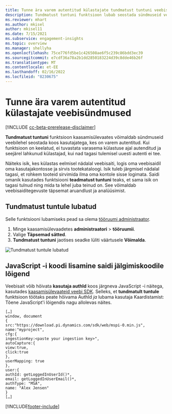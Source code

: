 ```yaml
---
title: Tunne ära varem autentitud külastajate tundmatust tuntuni veebisündmused
description: Tundmatust tuntuni funktsioon lubab seostada sündmuseid veebilehel koos külastajatega, kes on eelnevalt autentitud.
ms.reviewer: mhart
ms.author: mkisel
author: mkisel11
ms.date: 7/15/2021
ms.subservice: engagement-insights
ms.topic: overview
ms.manager: shellyha
ms.openlocfilehash: 75ce776fd5be1c426508ae6f5c239c86bdd3ec39
ms.sourcegitcommit: e7cdf36a78a2b1dd2850183224d39c8dde46b26f
ms.translationtype: MT
ms.contentlocale: et-EE
ms.lasthandoff: 02/16/2022
ms.locfileid: "8230675"
---
```

# <a name="recognize-web-events-from-previously-authenticated-visitors"></a>Tunne ära varem autentitud külastajate veebisündmused

[!INCLUDE [cc-beta-prerelease-disclaimer](includes/cc-beta-prerelease-disclaimer.md)]

**Tundmatust tuntuni** funktsioon kaasamisülevaates võimaldab sündmuseid veebilehel seostada koos kasutajatega, kes on varem autentitud. Kui funktsioon on keelatud, ei tuvastata varasema külastuse ajal autenditud ja seejärel lahkunud külastajad, kui nad tagasi tulemisel uuesti autenti ei tee. 

Näiteks isik, kes külastas eelmisel nädalal veebisaiti, logis oma veebisaidil oma kasutajakontosse ja sirvis tootekataloogi. Isik tuleb järgmisel nädalal tagasi, et rohkem tooteid sirvimida ilma oma kontole sisse logimata. Saidi omanik kasutades funktsiooni **teadmatust tuntuni** teaks, et sama isik on tagasi tulnud ning mida ta lehel juba teinud on. See võimaldab veebisaiditegevuste täpsemat aruandlust ja analüüsimist.

## <a name="enable-unknown-to-known"></a>Tundmatust tuntule lubatud

Selle funktsiooni lubamiseks pead sa olema [tööruumi administraator](user-roles.md). 

1. Minge kaasamisülevaadetes **administraatori** > **tööruumii**. 
2. Valige **Täpsemad sätted**.
3. **Tundmatust tuntuni** jaotises seadke lüliti väärtusele **Võimalda**.

![Tundmatust tuntule lubatud](media/U2Ktoggle.png "Tundmatust tuntule lubatud")

## <a name="adding-javascript-code-to-your-sites-tracking-snippet"></a>JavaScript -i koodi lisamine saidi jälgimiskoodile lõigend

Veebisait võib hõivata **kasutaja authId** koos järgneva JavaScript -i näitega, kasutades [kaasamisülevaateid veebi SDK](advanced-SDK-implementation.md). Selleks, et **tundmatult tuntule** funktsioon töötaks peate hõivama AuthId *ja* lubama kasutaja Kaardistamist: Tõene JavaScript'i lõigendis nagu allolevas näites.

```
[…]
window, document
{
src:"https://download.pi.dynamics.com/sdk/web/mspi-0.min.js",
name:"myproject",
cfg:{
ingestionKey:<paste your ingestion key>",
autoCapture:{
view:true,
click:true
},
userMapping: true
},
user:{
authId: getLoggedInUserId()*,
email: getLoggedInUserEmail()*,
authType: "MSA",
name: "Alex Jensen"
}
[…]
```

[!INCLUDE[footer-include](../includes/footer-banner.md)]
